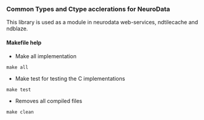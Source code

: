 ### Common Types and Ctype acclerations for NeuroData

This library is used as a module in neurodata web-services, ndtilecache and ndblaze.

#### Makefile help

* Make all implementation
```console
make all
```
* Make test for testing the C implementations
```console
make test
```
* Removes all compiled files
```console
make clean
```

